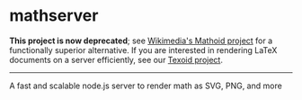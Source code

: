 # mathserver

**This project is now deprecated**; see [Wikimedia's Mathoid project](https://github.com/wikimedia/mathoid) for a functionally superior alternative. If you are interested in rendering LaTeX documents on a server efficiently, see our [Texoid project](https://github.com/DMOJ/texoid).

---

A fast and scalable node.js server to render math as SVG, PNG, and more

